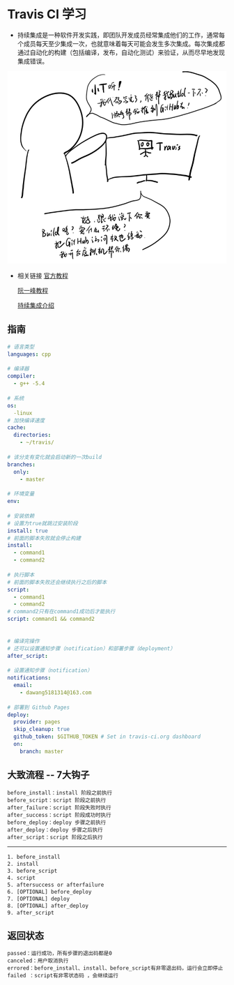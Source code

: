 # Travis CI 学习
- 持续集成是一种软件开发实践，即团队开发成员经常集成他们的工作，通常每个成员每天至少集成一次，也就意味着每天可能会发生多次集成。每次集成都通过自动化的构建（包括编译，发布，自动化测试）来验证，从而尽早地发现集成错误。

![image](travis.png)

- 相关链接
  [官方教程](https://docs.travis-ci.com/user/tutorial/)
 
  [阮一峰教程](http://www.ruanyifeng.com/blog/2017/12/travis_ci_tutorial.html)
 
  [持续集成介绍](http://network.51cto.com/art/201801/563064.htm)

## 指南
```yml
# 语言类型
languages: cpp

# 编译器
compiler:
  - g++ -5.4

# 系统
os:
  -linux
# 加快编译速度
cache:
  directories:
  	- ~/travis/

# 该分支有变化就会启动新的一次build
branches:
  only:
  	- master

# 环境变量
env:

# 安装依赖
# 设置为true就跳过安装阶段
install: true
# 前面的脚本失败就会停止构建
install:
  - command1
  - command2

# 执行脚本
# 前面的脚本失败还会继续执行之后的脚本
script:
  - command1
  - command2
# command2只有在command1成功后才能执行
script: command1 && command2


# 编译完操作  
# 还可以设置通知步骤（notification）和部署步骤（deployment）
after_script:

# 设置通知步骤（notification）
notifications:
  email:
    - dawang5181314@163.com

# 部署到 Github Pages  
deploy:
  provider: pages
  skip_cleanup: true
  github_token: $GITHUB_TOKEN # Set in travis-ci.org dashboard
  on:
    branch: master
```

## 大致流程 -- 7大钩子
```
before_install：install 阶段之前执行
before_script：script 阶段之前执行
after_failure：script 阶段失败时执行
after_success：script 阶段成功时执行
before_deploy：deploy 步骤之前执行
after_deploy：deploy 步骤之后执行
after_script：script 阶段之后执行
```
---
```
1. before_install
2. install
3. before_script
4. script
5. aftersuccess or afterfailure
6. [OPTIONAL] before_deploy
7. [OPTIONAL] deploy
8. [OPTIONAL] after_deploy
9. after_script
```

## 返回状态
```
passed：运行成功，所有步骤的退出码都是0
canceled：用户取消执行
errored：before_install、install、before_script有非零退出码，运行会立即停止
failed ：script有非零状态码 ，会继续运行
```